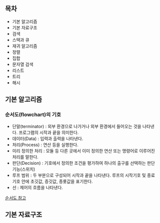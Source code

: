 ## 목차
- 기본 알고리즘
- 기본 자료구조
- 검색
- 스택과 큐
- 재귀 알고리즘
- 정렬
- 집합
- 문자열 검색
- 리스트
- 트리
- 해시

## 기본 알고리즘
### 순서도(flowchart)의 기호
- 단말(terminator) : 외부 환경으로 나가거나 외부 환경에서 들어오는 것을 나타낸다. 프로그램의 시작과 끝을 의미한다.
- 데이터(Data) : 입력과 출력을 나타낸다.
- 처리(Process) : 연산 등을 실행한다.
- 미리 정의한 처리  : 모듈 등 다른 곳에서 이미 정의한 연산 또는 명령어로 이루어진 처리를 말한다.
- 판단(Decision) : 기호에서 정의한 조건을 평가하여 하나의 출구를 선택하는 판단 기능(스위치)
- 루프 범위 : 두 부분으로 구성되어 시작과 끝을 나타낸다. 루프의 시작기호 및 종료기호 안에 초깃값, 증갓값, 종룟값을 표기한다.
- 선 : 제어의 흐름을 나타낸다.

[순서도 참고](https://www.visual-paradigm.com/tutorials/flowchart-tutorial/)




## 기본 자료구조
